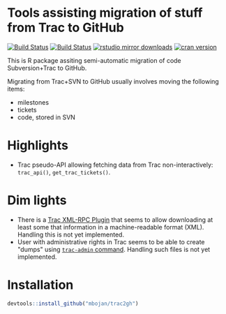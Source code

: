 # Tools assisting migration of stuff from Trac to GitHub

[![Build Status](https://travis-ci.org/mbojan/trac2gh.png?branch=master)](https://travis-ci.org/mbojan/trac2gh)
[![Build Status](https://ci.appveyor.com/api/projects/status/q4noewvhiv6x7bub?svg=true)](https://ci.appveyor.com/project/mbojan/trac2gh)
[![rstudio mirror downloads](http://cranlogs.r-pkg.org/badges/trac2gh?color=2ED968)](http://cranlogs.r-pkg.org/)
[![cran version](http://www.r-pkg.org/badges/version/trac2gh)](https://cran.r-project.org/package=trac2gh)


This is R package assiting semi-automatic migration of code Subversion+Trac to GitHub.

Migrating from Trac+SVN to GitHub usually involves moving the following items:

- milestones
- tickets
- code, stored in SVN

# Highlights

- Trac pseudo-API allowing fetching data from Trac non-interactively: `trac_api()`, `get_trac_tickets()`.


# Dim lights

- There is a [Trac XML-RPC Plugin](https://trac-hacks.org/wiki/XmlRpcPlugin) that seems to allow downloading at least some that information in a machine-readable format (XML). Handling this is not yet implemented.
- User with administrative rights in Trac seems to be able to create "dumps" using [`trac-admin` command](https://trac.edgewall.org/wiki/TracAdmin). Handling such files is not yet implemented.






# Installation

``` r
devtools::install_github("mbojan/trac2gh")
```

